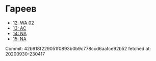 # Гареев
- [12: WA 02](12.md)
- [13: AC](13.md)
- [14: NA](14.md)
- [15: NA](15.md)

Commit: 42b918f229051f0893b0b9c778ccd6aafce92b52
 fetched at: 20200930-230417
